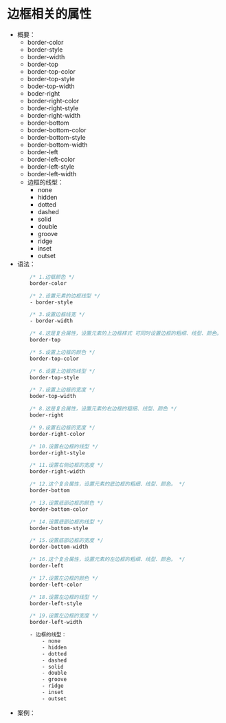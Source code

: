 # 边框相关的属性
- 概要：
    - border-color
    - border-style
    - border-width
    - border-top
    - border-top-color
    - border-top-style
    - boder-top-width
    - boder-right
    - border-right-color
    - border-right-style
    - border-right-width
    - border-bottom
    - border-bottom-color
    - border-bottom-style
    - border-bottom-width
    - border-left
    - border-left-color
    - border-left-style
    - border-left-width
    - 边框的线型：
        - none
        - hidden
        - dotted
        - dashed
        - solid
        - double
        - groove
        - ridge
        - inset
        - outset
- 语法：
    ```css
        /* 1.边框颜色 */
        border-color

        /* 2.设置元素的边框线型 */
        - border-style

        /* 3.设置边框线宽 */
        - border-width

        /* 4.这是复合属性，设置元素的上边框样式 可同时设置边框的粗细、线型、颜色。 */
        border-top

        /* 5.设置上边框的颜色 */
        border-top-color

        /* 6.设置上边框的线型 */
        border-top-style

        /* 7.设置上边框的宽度 */
        boder-top-width

        /* 8.这是复合属性，设置元素的右边框的粗细、线型、颜色 */
        boder-right

        /* 9.设置右边框的宽度 */
        border-right-color

        /* 10.设置右边框的线型 */
        border-right-style

        /* 11.设置右侧边框的宽度 */
        border-right-width

        /* 12.这个复合属性，设置元素的底边框的粗细、线型、颜色。 */
        border-bottom

        /* 13.设置底部边框的颜色 */
        border-bottom-color

        /* 14.设置底部边框的线型 */
        border-bottom-style

        /* 15.设置底部边框的宽度 */
        border-bottom-width

        /* 16.这个复合属性，设置元素的左边框的粗细、线型、颜色。 */
        border-left

        /* 17.设置左边框的颜色 */
        border-left-color

        /* 18.设置左边框的线型 */
        border-left-style

        /* 19.设置左边框的宽度 */
        border-left-width

        - 边框的线型：
            - none
            - hidden
            - dotted
            - dashed
            - solid
            - double
            - groove
            - ridge
            - inset
            - outset
    ```
- 案例：